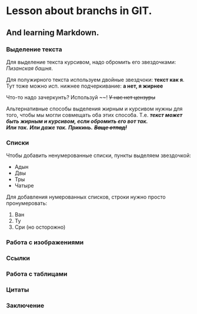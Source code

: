 # Lesson about branchs in GIT. 

## And learning Markdown.

### Выделение текста

Для выделение текста курсивом, надо обромить его звездочками: *Пизанская башня*.

Для полужирного текста используем двойные звездчоки: **текст как я**. Тут тоже можно исп. нижнее подчеркивание: __а нет, я жирнее__

Что-то надо зачеркунть? Используй ~~! 
~~У нас нет цензуры~~

Альтернативные способы выделения жирным и курсивом нужны для того, чтобы мы могли совмещать оба этих способа. Т.е. __*текст может быть жирным и курсивом, если обромить его вот так.*__   
  _**Или так.**_ 
    **_Или даже так._**
  ***Прикинь.***
  ~~***Ваще отпад!***~~

### Списки
Чтобы добавить ненумерованные списки, пункты выделяем звездочкой: 

* Адын
* Двы
* Тры
* Чатыре

Для добавления нумерованных списков, строки нужно просто пронумеровать:

1. Ван
2. Ту
3. Сри (но осторожно)
### Работа с изображениями

### Ссылки

### Работа с таблицами

### Цитаты

### Заключение